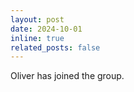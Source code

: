 ```yaml
---
layout: post
date: 2024-10-01
inline: true
related_posts: false
---
```


Oliver has joined the group. 
